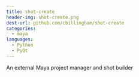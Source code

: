```yaml
---
title: shot-create
header-img: shot-create.png
dest-url: github.com/cbillingham/shot-create
categories:
  - maya
languages:
  - Python
  - PyQt
---
```

An external Maya project manager and shot builder